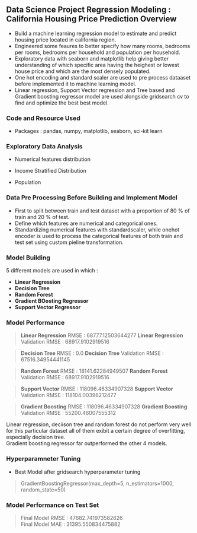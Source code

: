 ## Data Science Project Regression Modeling : California Housing Price Prediction Overview <br>
* Build a machine learning regression model to estimate and predict housing price located in california region.
* Engineered some feaures to better specify how many rooms, bedrooms per rooms, bedrooms per household and population per household.
* Exploratory data with seaborn and matplotlib help giving better understanding of which specific area having the heighest or lowest house price and which are the most densely populated.
* One hot encoding and standard scaler are used to pre process dataaset before implemented it to machine learning model.
* Linear regression, Support Vector regression and Tree based and Gradient boosting regressor model are used alongside gridsearch cv to find and optimize the best best model.

### Code and Resource Used
* Packages : pandas, numpy, matplotlib, seaborn, sci-kit learn

### Exploratory Data Analysis
* Numerical features distribution 

* Income Stratified Distribution

* Population

### Data Pre Processing Before Building and Implement Model
* First to split between train and test dataset with a proportion of 80 % of train and 20 % of test.
* Define which features are numerical and categorical ones.
* Standardizing numerical features with standardscaler, while onehot encoder is used to process the categorical features of both train and test set using custom pieline transformation.

### Model Building
5 different models are used in which :
* **Linear Regression**
* **Decision Tree**
* **Random Forest**
* **Gradient BOosting Regressor**
* **Support Vector Regressor**

### Model Performance
> **Linear Regression** RMSE : 68777.12503644277
> **Linear Regression** Validation RMSE : 68917.9102919516

> **Decision Tree** RMSE : 0.0
> **Decision Tree** Validation RMSE : 67516.34954441145

> **Random Forest** RMSE : 18141.62284949507
> **Random Forest** Validation RMSE : 68917.9102919516

> **Support Vector** RMSE : 118096.46334907328
> **Support Vector** Validation RMSE : 118104.00396212477

> **Gradient Boosting** RMSE : 118096.46334907328
> **Gradient Boosting** Validation RMSE : 55200.46007555312

Linear regression, deciison tree and random forest do not perform very well for this particular dataset all of them exibit a certain degree of overfitting, especially decision tree. <br>
Gradient boosting regressor far outperformed the other 4 models.

### Hyperparamneter Tuning
* Best Model after gridsearch hyperparameter tuning
> GradientBoostingRegressor(max_depth=5, n_estimators=1000, random_state=50)

### Model Performance on Test Set
>Final Model RMSE : 47682.741973582626 <br>
 Final Model MAE : 31395.550834475882










